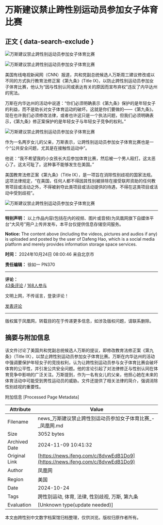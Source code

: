 # 万斯建议禁止跨性别运动员参加女子体育比赛

## 正文 { data-search-exclude }


![万斯建议禁止跨性别运动员参加女子体育比赛](https://d.ifengimg.com/w121_h75_q90/x0.ifengimg.com/ucms/2024_43/F76ECB5F1116220672FA06EB0933792F66964BE4_size45_w1280_h214.png)

![万斯建议禁止跨性别运动员参加女子体育比赛](https://x0.ifengimg.com/ucms/2024_43/F76ECB5F1116220672FA06EB0933792F66964BE4_size45_w1280_h214.png)

美国有线电视新闻网（CNN）报道，共和党副总统候选人万斯周三建议修改或以不同的方式执行教育法修正案《第九条》(Title IX)，以防止跨性别运动员参加女子体育比赛，他认为“因与性别认同或表达有关的原因而宣布弃权”违反了内华达州的宪法。

万斯在内华达州的活动中说道：“你们必须明确表示《第九条》保护的是年轻女子的利益，而不是助长对女子体育运动的破坏。这就是你们要做的——《第九条》。现在也许我们必须修改法律，或者也许这只是一个执法问题，但我们必须明确表示，《第九条》修正案保护的是年轻女子与年轻女子竞争的权利。”

![万斯建议禁止跨性别运动员参加女子体育比赛](https://x0.ifengimg.com/ucms/2024_43/8CBC55542782327CCF8A438E4AD015461C22A08F_size125_w1280_h720.jpg)

作为一名两岁女儿的父亲，万斯表示，让跨性别运动员参加女子体育比赛也是一个“公共安全问题，尤其是在接触性运动中”。

他说：“我不希望我的小女孩长大后参加体育比赛，然后被一个男人殴打。这太恶心了。这太可耻了。这种事不能够发生在美国。”

美国教育法修正案《第九条》（Title IX），是一项旨在消除性别歧视的国家法规。这项法律规定，“在美国，任何人都不得因其性别被排除在接受联邦资助的任何教育项目或活动之外，不得被剥夺此类项目或活动提供的待遇，不得在这类项目或活动中受到歧视”。

![万斯建议禁止跨性别运动员参加女子体育比赛](https://x0.ifengimg.com/ucms/2024_43/CFB24E1E192E31D81B5BC573E22718D5151F210F_size71_w1080_h119.png)

---

**特别声明：** 以上作品内容(包括在内的视频、图片或音频)为凤凰网旗下自媒体平台“大风号”用户上传并发布，本平台仅提供信息存储空间服务。

**Notice:** The content above (including the videos, pictures and audios if any) is uploaded and posted by the user of Dafeng Hao, which is a social media platform and merely provides information storage space services.

**时间：** 2024年10月24日 08:00:46 来自北京市

**责任编辑：** 徐如一 PN370

---

**评论：**  
[43条评论](https://gentie.ifeng.com/c/comment/8dvwEdB1Do9) / [168人参与](https://gentie.ifeng.com/c/comment/8dvwEdB1Do9)

文明上网，不传谣言，登录评论！

[发表评论](https://gentie.ifeng.com/commentManage)

---

版权属于凤凰网，转载目的在于传递更多信息，如涉及版权问题，请联系删除。

## 摘要与附加信息

<!-- tcd_abstract -->
该文件讨论了美国共和党副总统候选人万斯的提议，即修改教育法修正案《第九条》（Title IX），以禁止跨性别运动员参加女子体育比赛。万斯在内华达州的活动中强调要保护年轻女子的竞技权利，认为让跨性别运动员参与女子体育比赛会破坏体育的公平性，并引发公共安全问题。他的言论引起了对法律修正与性别认同在体育竞争中影响的广泛关注。万斯提到，作为一名有女儿的父亲，他担心她在未来的体育活动中可能受到男性运动员的威胁。文件还提供了相关法律的简介，强调消除性别歧视的重要性。
<!-- tcd_abstract_end -->

附加信息 [Processed Page Metadata]

| Attribute       | Value                                  |
|-----------------|----------------------------------------|
| Filename        | news_万斯建议禁止跨性别运动员参加女子体育比赛_-_凤凰网.md                             |
| Size            | 3052 bytes                           |
| Archived Date   | 2024-11-09 10:41:32                             |
| Original Link   | [https://news.ifeng.com/c/8dvwEdB1Do9](https://news.ifeng.com/c/8dvwEdB1Do9)                       |
| Author          | 凤凰网                               |
| Region          | 美国                               |
| Date            | 2024-10-24                                 |
| Tags            | 跨性别运动, 体育, 法律, 性别歧视, 万斯, 第九条                                 |
| Evaluation            | [Unknown type(update needed)]                                 |
<!-- tcd_table_end -->

本文由跨性别中文数字档案馆归档整理，仅供浏览。版权归原作者所有。
